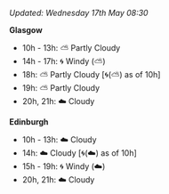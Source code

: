 *Updated: Wednesday 17th May 08:30*

**Glasgow**

* 10h - 13h: :partly_sunny: Partly Cloudy
* 14h - 17h: :cyclone: Windy (:partly_sunny:)
* 18h: :partly_sunny: Partly Cloudy [:cyclone:(:partly_sunny:) as of 10h]
* 19h: :partly_sunny: Partly Cloudy
* 20h, 21h: :cloud: Cloudy

**Edinburgh**

* 10h - 13h: :cloud: Cloudy
* 14h: :cloud: Cloudy [:cyclone:(:cloud:) as of 10h]
* 15h - 19h: :cyclone: Windy (:cloud:)
* 20h, 21h: :cloud: Cloudy
